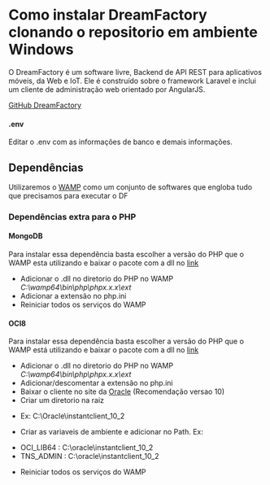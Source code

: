 # Como instalar DreamFactory clonando o repositorio em ambiente Windows
O DreamFactory é um software livre, Backend de API REST para aplicativos móveis, da Web e IoT. Ele é construído sobre o framework Laravel e inclui um cliente de administração web orientado por AngularJS.

[GitHub DreamFactory](https://github.com/dreamfactorysoftware/dreamfactory)

#### .env
Editar o .env com as informações de banco e demais informações.

## Dependências
Utilizaremos o [WAMP](http://www.wampserver.com/en/) como um conjunto de softwares que engloba tudo que precisamos para executar o DF 

### Dependências extra para o PHP

#### MongoDB
Para instalar essa dependência basta escolher a versão do PHP que o WAMP esta utilizando e baixar o pacote com a dll no [link](https://pecl.php.net/package/mongodb/1.5.5/windows)

* Adicionar o .dll no diretorio do PHP no WAMP _C:\wamp64\bin\php\phpx.x.x\ext_
* Adicionar a extensão no php.ini
* Reiniciar todos os serviços do WAMP

#### OCI8
Para instalar essa dependência basta escolher a versão do PHP que o WAMP está utilizando e baixar o pacote com a dll no [link](https://pecl.php.net/package/oci8)

* Adicionar o .dll no diretorio do PHP no WAMP _C:\wamp64\bin\php\phpx.x.x\ext_
* Adicionar/descomentar a extensão no php.ini
* Baixar o cliente no site da [Oracle](https://www.oracle.com/database/technologies/instant*client/downloads.html) (Recomendação versao 10)
* Criar um diretorio na raiz
 - Ex: C:\Oracle\instantclient_10_2
* Criar as variaveis de ambiente e adicionar no Path. Ex: 
 - OCI_LIB64 :  C:\oracle\instantclient_10_2 
 - TNS_ADMIN :  C:\oracle\instantclient_10_2

* Reiniciar todos os serviços do WAMP
